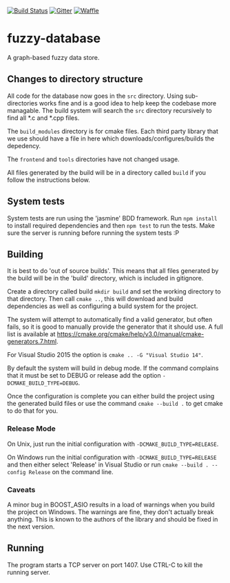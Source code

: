 [![Build Status](https://magnum.travis-ci.com/matann/fuzzy-database.svg?token=9y2FhEje8Gso8srsgnQj&branch=develop)](https://magnum.travis-ci.com/matann/fuzzy-database)
[![Gitter](https://img.shields.io/badge/GITTER-JOIN_CHAT_%E2%86%92-1dce73.svg)](https://gitter.im/matann/fuzzy-database)
[![Waffle](https://badge.waffle.io/matann/fuzzy-database.png)](https://waffle.io/matann/fuzzy-database)

# fuzzy-database
A graph-based fuzzy data store.

## Changes to directory structure
All code for the database now goes in the `src` directory. Using sub-directories works fine and is a good idea to help keep the codebase
more managable. The build system will search the `src` directory recursively to find all *.c and *.cpp files.

The `build_modules` directory is for cmake files. Each third party library that we use should have a file in here which downloads/configures/builds
the depedency.

The `frontend` and `tools` directories have not changed usage.

All files generated by the build will be in a directory called `build` if you follow the instructions below.

## System tests
System tests are run using the 'jasmine' BDD framework. Run `npm install` to install required dependencies and then `npm test` to run the tests. Make
sure the server is running before running the system tests :P

## Building

It is best to do 'out of source builds'. This means that all files generated by the build will be in the 
'build' directory, which is included in gitignore.

Create a directory called build `mkdir build` and set the working directory to that directory.
Then call `cmake ..`, this will download and build dependencies as well as configuring a build
system for the project. 

The system will attempt to automatically find a valid generator, but often fails, so it is good to manually provide the generator
that it should use. A full list is available at https://cmake.org/cmake/help/v3.0/manual/cmake-generators.7.html.

For Visual Studio 2015 the option is `cmake .. -G "Visual Studio 14"`. 

By default the system will build in debug mode.
If the command complains that it must be set to DEBUG or release add the option `-DCMAKE_BUILD_TYPE=DEBUG`.

Once the configuration is complete you can either build the project using the generated build files or use the
command `cmake --build .` to get cmake to do that for you.

### Release Mode
On Unix, just run the initial configuration with `-DCMAKE_BUILD_TYPE=RELEASE`.

On Windows run the initial configuration with `-DCMAKE_BUILD_TYPE=RELEASE` and then either select 'Release' in 
Visual Studio or run `cmake --build . --config Release` on the command line.

### Caveats 
A minor bug in BOOST_ASIO results in a load of warnings when you build the project on Windows. The warnings are fine, they 
don't actually break anything. This is known to the authors of the library and should be fixed in the next version.

## Running
The program starts a TCP server on port 1407. Use CTRL-C to kill the running server.